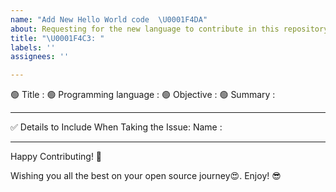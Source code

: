 ```yaml
---
name: "Add New Hello World code  \U0001F4DA"
about: Requesting for the new language to contribute in this repository.
title: "\U0001F4C3: "
labels: ''
assignees: ''

---
```


🟢 Title :
🟢 Programming language :
🟢 Objective :
🟢 Summary :


***********************************************************************

✅ Details to Include When Taking the Issue:
Name :

***********************************************************************

Happy Contributing! 🚀

Wishing you all the best on your open source journey😍. 
Enjoy! 😎
